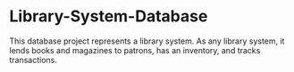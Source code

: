 # Library-System-Database
This database project represents a library system. As any library system, it lends books and magazines to patrons, has an inventory, and tracks transactions.
